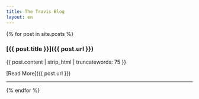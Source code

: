 ```yaml
---
title: The Travis Blog
layout: en
---
```


{% for post in site.posts %}
### [{{ post.title }}]({{ post.url }})

{{ post.content | strip_html | truncatewords: 75 }}

[Read More]({{ post.url }})

---
{% endfor %}
